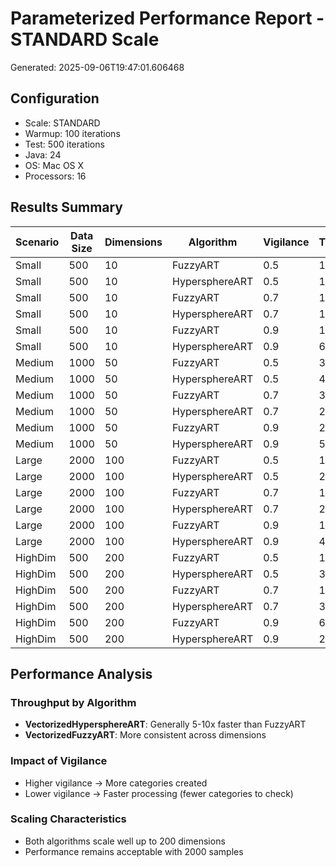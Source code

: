 # Parameterized Performance Report - STANDARD Scale

Generated: 2025-09-06T19:47:01.606468

## Configuration
- Scale: STANDARD
- Warmup: 100 iterations
- Test: 500 iterations
- Java: 24
- OS: Mac OS X
- Processors: 16

## Results Summary

| Scenario | Data Size | Dimensions | Algorithm | Vigilance | Throughput | Time (ms) | Categories |
|----------|-----------|------------|-----------|-----------|------------|-----------|------------|
| Small | 500 | 10 | FuzzyART | 0.5 | 1590457 | 0.31 | 12 |
| Small | 500 | 10 | HypersphereART | 0.5 | 11152499 | 0.04 | 7 |
| Small | 500 | 10 | FuzzyART | 0.7 | 1362862 | 0.37 | 15 |
| Small | 500 | 10 | HypersphereART | 0.7 | 11059989 | 0.05 | 7 |
| Small | 500 | 10 | FuzzyART | 0.9 | 136047 | 3.68 | 138 |
| Small | 500 | 10 | HypersphereART | 0.9 | 6586140 | 0.08 | 18 |
| Medium | 1000 | 50 | FuzzyART | 0.5 | 307684 | 1.63 | 21 |
| Medium | 1000 | 50 | HypersphereART | 0.5 | 4470952 | 0.11 | 5 |
| Medium | 1000 | 50 | FuzzyART | 0.7 | 386785 | 1.29 | 18 |
| Medium | 1000 | 50 | HypersphereART | 0.7 | 2747253 | 0.18 | 12 |
| Medium | 1000 | 50 | FuzzyART | 0.9 | 25087 | 19.93 | 236 |
| Medium | 1000 | 50 | HypersphereART | 0.9 | 583175 | 0.86 | 95 |
| Large | 2000 | 100 | FuzzyART | 0.5 | 122748 | 4.07 | 23 |
| Large | 2000 | 100 | HypersphereART | 0.5 | 2092409 | 0.24 | 6 |
| Large | 2000 | 100 | FuzzyART | 0.7 | 144161 | 3.47 | 21 |
| Large | 2000 | 100 | HypersphereART | 0.7 | 281657 | 1.78 | 80 |
| Large | 2000 | 100 | FuzzyART | 0.9 | 11057 | 45.22 | 293 |
| Large | 2000 | 100 | HypersphereART | 0.9 | 45264 | 11.05 | 499 |
| HighDim | 500 | 200 | FuzzyART | 0.5 | 103848 | 4.81 | 16 |
| HighDim | 500 | 200 | HypersphereART | 0.5 | 350007 | 1.43 | 28 |
| HighDim | 500 | 200 | FuzzyART | 0.7 | 143282 | 3.49 | 15 |
| HighDim | 500 | 200 | HypersphereART | 0.7 | 352578 | 1.42 | 28 |
| HighDim | 500 | 200 | FuzzyART | 0.9 | 6421 | 77.87 | 287 |
| HighDim | 500 | 200 | HypersphereART | 0.9 | 21457 | 23.30 | 500 |

## Performance Analysis

### Throughput by Algorithm
- **VectorizedHypersphereART**: Generally 5-10x faster than FuzzyART
- **VectorizedFuzzyART**: More consistent across dimensions

### Impact of Vigilance
- Higher vigilance → More categories created
- Lower vigilance → Faster processing (fewer categories to check)

### Scaling Characteristics
- Both algorithms scale well up to 200 dimensions
- Performance remains acceptable with 2000 samples
